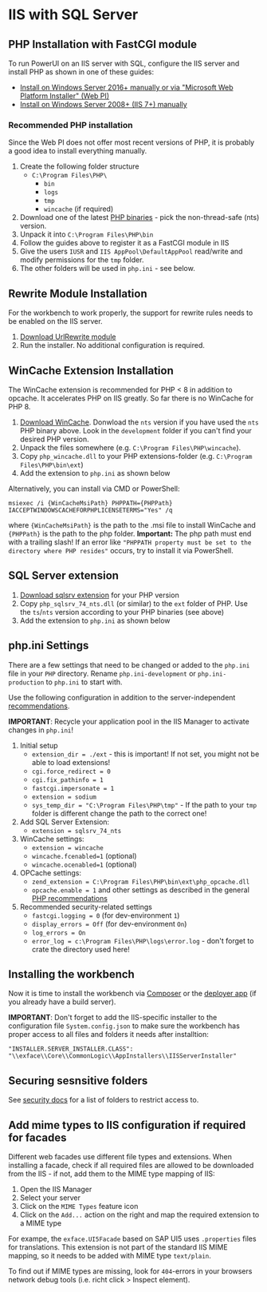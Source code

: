 # IIS with SQL Server

## PHP Installation with FastCGI module

To run PowerUI on an IIS server with SQL, configure the IIS server and install PHP as shown in one of these guides: 

- [Install on Windows Server 2016+ manually or via "Microsoft Web Platform Installer" (Web PI)](https://docs.microsoft.com/en-us/iis/application-frameworks/scenario-build-a-php-website-on-iis/configuring-step-1-install-iis-and-php)
- [Install on Windows Server 2008+ (IIS 7+) manually](https://docs.microsoft.com/en-us/iis/application-frameworks/install-and-configure-php-applications-on-iis/using-fastcgi-to-host-php-applications-on-iis)

### Recommended PHP installation

Since the Web PI does not offer most recent versions of PHP, it is probably a good idea to install everything manually. 

1. Create the following folder structure
	- `C:\Program Files\PHP\`
		- `bin`
		- `logs`
		- `tmp`
		- `wincache` (if required)
2. Download one of the latest [PHP binaries](https://windows.php.net/download/) - pick the non-thread-safe (nts) version.
3. Unpack it into `C:\Program Files\PHP\bin`
4. Follow the guides above to register it as a FastCGI module in IIS
5. Give the users `IUSR` and `IIS AppPool\DefaultAppPool` read/write and modify permissions for the `tmp` folder.
6. The other folders will be used in `php.ini` - see below.

## Rewrite Module Installation

For the workbench to work properly, the support for rewrite rules needs to be enabled on the IIS server.

1. [Download UrlRewrite module](https://www.iis.net/downloads/microsoft/url-rewrite) 
2. Run the installer. No additional configuration is required.

## WinCache Extension Installation

The WinCache extension is recommended for PHP < 8 in addition to opcache. It accelerates PHP on IIS greatly. So far there is no WinCache for PHP 8.

1. [Download WinCache](https://sourceforge.net/projects/wincache/). Donwload the `nts` version if you have used the `nts` PHP binary above. Look in the `development` folder if you can't find your desired PHP version.
2. Unpack the files somewhere (e.g. `C:\Program Files\PHP\wincache`).
3. Copy `php_wincache.dll` to your PHP extensions-folder (e.g. `C:\Program Files\PHP\bin\ext`)
4. Add the extension to `php.ini` as shown below

Alternatively, you can install via CMD or PowerShell: 

`msiexec /i {WinCacheMsiPath} PHPPATH={PHPPath} IACCEPTWINDOWSCACHEFORPHPLICENSETERMS="Yes" /q` 

where `{WinCacheMsiPath}` is the path to the .msi file to install WinCache and `{PHPPath}` is the path to the php folder. **Important:** The php path must end with a trailing slash! If an error like `"PHPPATH property must be set to the directory where PHP resides"` occurs, try to install it via PowerShell.

## SQL Server extension

1. [Download sqlsrv extension](https://github.com/microsoft/msphpsql/releases) for your PHP version
2. Copy `php_sqlsrv_74_nts.dll` (or similar) to the `ext` folder of PHP. Use the `ts`/`nts` version according to your PHP binaries (see above)
3. Add the extension to `php.ini` as shown below

## php.ini Settings

There are a few settings that need to be changed or added to the `php.ini` file in your `PHP` directory. Rename `php.ini-development` or `php.ini-production` to `php.ini` to start with.

Use the following configuration in addition to the server-independent [recommendations](Recommended_PHP_settings.md).

**IMPORTANT**: Recycle your application pool in the IIS Manager to activate changes in `php.ini`!

1. Initial setup
	- `extension_dir = ./ext` - this is important! If not set, you might not be able to load extensions!
	- `cgi.force_redirect = 0`
	- `cgi.fix_pathinfo = 1`
	- `fastcgi.impersonate = 1`
	- `extension = sodium`
	- `sys_temp_dir = "C:\Program Files\PHP\tmp"` - If the path to your `tmp` folder is different change the path to the correct one!
2. Add SQL Server Extension:
	- `extension = sqlsrv_74_nts`
3. WinCache settings:
	- `extension = wincache`
	- `wincache.fcenabled=1` (optional)
	- `wincache.ocenabled=1` (optional)
4. OPCache settings:
	- `zend_extension = C:\Program Files\PHP\bin\ext\php_opcache.dll`
	- `opcache.enable = 1` and other settings as described in the general [PHP recommendations](Recommended_PHP_settings.md)
5. Recommended security-related settings
	- `fastcgi.logging = 0` (for dev-environment `1`) 
	- `display_errors = Off` (for dev-environment `On`) 
	- `log_errors = On`
	- `error_log = c:\Program Files\PHP\logs\error.log` - don't forget to crate the directory used here!
	
## Installing the workbench

Now it is time to install the workbench via [Composer](Install_via_Composer.md) or the [deployer app](https://github.com/axenox/deployer/blob/1.x-dev/Docs/index.md) (if you already have a build server).

**IMPORTANT**: Don't forget to add the IIS-specific installer to the configuration file `System.config.json` to make sure the workbench has proper access to all files and folders it needs after installtion:

```
"INSTALLER.SERVER_INSTALLER.CLASS": "\\exface\\Core\\CommonLogic\\AppInstallers\\IISServerInstaller"

```

## Securing sesnsitive folders

See [security docs](../Security/Securing_installation_folders.md) for a list of folders to restrict access to.

## Add mime types to IIS configuration if required for facades

Different web facades use different file types and extensions. When installing a facade, check if all required files are allowed to be downloaded from the IIS - if not, add them to the MIME type mapping of IIS:

1. Open the IIS Manager
2. Select your server
3. Click on the `MIME Types` feature icon
4. Click on the `Add...` action on the right and map the required extension to a MIME type

For exampe, the `exface.UI5Facade` based on SAP UI5 uses `.properties` files for translations. This extension is not part of the standard IIS MIME mapping, so it needs to be added with MIME type `text/plain`.

To find out if MIME types are missing, look for `404`-errors in your browsers network debug tools (i.e. richt click > Inspect element).